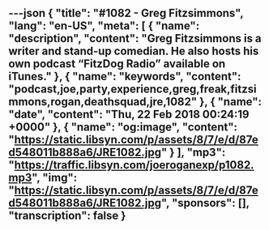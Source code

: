 ---json
{
  "title": "#1082 - Greg Fitzsimmons",
  "lang": "en-US",
  "meta": [
    {
      "name": "description",
      "content": "Greg Fitzsimmons is a writer and stand-up comedian. He also hosts his own podcast “FitzDog Radio” available on iTunes."
    },
    {
      "name": "keywords",
      "content": "podcast,joe,party,experience,greg,freak,fitzsimmons,rogan,deathsquad,jre,1082"
    },
    {
      "name": "date",
      "content": "Thu, 22 Feb 2018 00:24:19 +0000"
    },
    {
      "name": "og:image",
      "content": "https://static.libsyn.com/p/assets/8/7/e/d/87ed548011b888a6/JRE1082.jpg"
    }
  ],
  "mp3": "https://traffic.libsyn.com/joeroganexp/p1082.mp3",
  "img": "https://static.libsyn.com/p/assets/8/7/e/d/87ed548011b888a6/JRE1082.jpg",
  "sponsors": [],
  "transcription": false
}
---
<episode-header />

<timemark seconds="0" />

<transcribe-call-to-action />

<episode-footer />